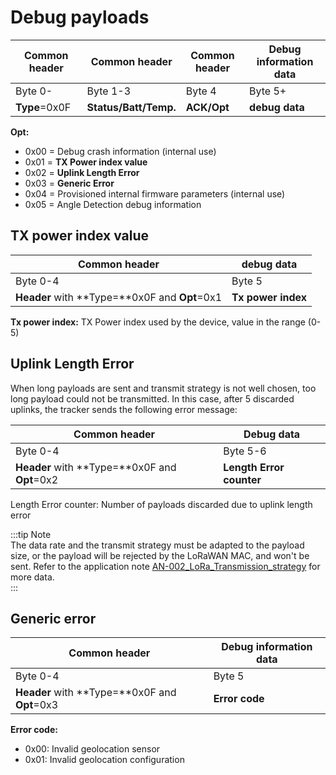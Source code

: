 # Debug payloads

| Common header  | Common header         | Common header | Debug information data |
| -------------- | --------------------- | ------------- | ---------------------- |
| Byte 0-        | Byte 1-3              | Byte 4        | Byte 5+                |
| **Type**\=0x0F | **Status/Batt/Temp.** | **ACK/Opt**   | **debug data**         |

**Opt:**

- 0x00 = Debug crash information (internal use)
- 0x01 = **TX Power index value**
- 0x02 = **Uplink Length Error**
- 0x03 = **Generic Error**
- 0x04 = Provisioned internal firmware parameters (internal use)
- 0x05 = Angle Detection debug information

## TX power index value

| Common header                                      | debug data         |
| -------------------------------------------------- | ------------------ |
| Byte 0-4                                           | Byte 5             |
| **Header** with \*\*Type=\*\*0x0F and **Opt**\=0x1 | **Tx power index** |

**Tx power index:** TX Power index used by the device, value in the range (0-5)

## Uplink Length Error

When long payloads are sent and transmit strategy is not well chosen, too long payload could not be transmitted. In this case, after 5 discarded uplinks, the tracker sends the following error message:

| Common header                                      | Debug data               |
| -------------------------------------------------- | ------------------------ |
| Byte 0-4                                           | Byte 5-6                 |
| **Header** with \*\*Type=\*\*0x0F and **Opt**\=0x2 | **Length Error counter** |

Length Error counter: Number of payloads discarded due to uplink length error

:::tip Note  
The data rate and the transmit strategy must be adapted to the payload size, or the payload will be rejected by the LoRaWAN MAC, and won't be sent. Refer to the application note [AN-002_LoRa_Transmission_strategy](../../../../documentation-library/abeeway-trackers-documentation#application-notes) for more data.  
:::

## Generic error

| Common header                                      | Debug information data |
| -------------------------------------------------- | ---------------------- |
| Byte 0-4                                           | Byte 5                 |
| **Header** with \*\*Type=\*\*0x0F and **Opt**\=0x3 | **Error code**         |

**Error code:**

- 0x00: Invalid geolocation sensor
- 0x01: Invalid geolocation configuration
